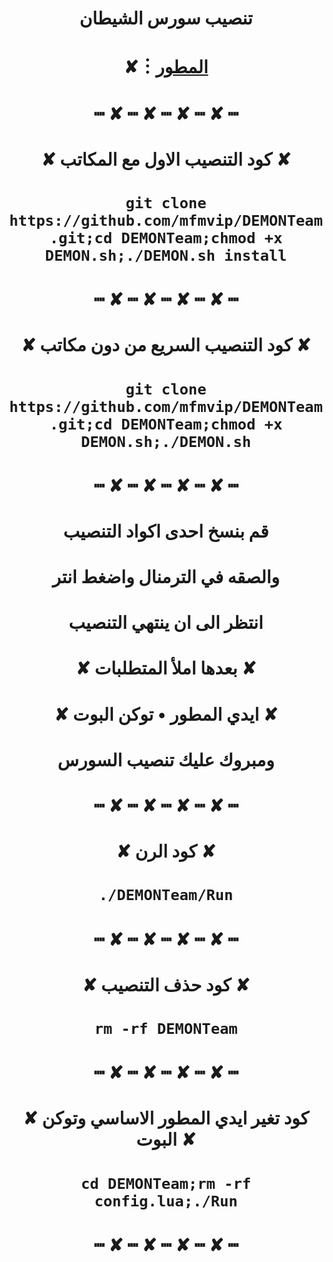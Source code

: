 # <p align="center" > تنصيب سورس الشيطان
# <p align="center" > ✘︙[المطور](https://t.me/KKDKKB1)
# <p align="center" > ┉ ✘ ┉ ✘ ┉ ✘ ┉ ✘ ┉
# <p align="center" > ✘ كود التنصيب الاول مع المكاتب ✘
# <p align="center" > `git clone https://github.com/mfmvip/DEMONTeam.git;cd DEMONTeam;chmod +x DEMON.sh;./DEMON.sh install`
# <p align="center" > ┉ ✘ ┉ ✘ ┉ ✘ ┉ ✘ ┉
# <p align="center" > ✘ كود التنصيب السريع من دون مكاتب ✘
# <p align="center" > `git clone https://github.com/mfmvip/DEMONTeam.git;cd DEMONTeam;chmod +x DEMON.sh;./DEMON.sh`
# <p align="center" > ┉ ✘ ┉ ✘ ┉ ✘ ┉ ✘ ┉
# <p align="center" > قم بنسخ احدى اكواد التنصيب
# <p align="center" > والصقه في الترمنال واضغط انتر
# <p align="center" > انتظر الى ان ينتهي التنصيب
# <p align="center" > ✘ بعدها املأ المتطلبات ✘
# <p align="center" > ✘ ايدي المطور • توكن البوت ✘
# <p align="center" > ومبروك عليك تنصيب السورس
# <p align="center" > ┉ ✘ ┉ ✘ ┉ ✘ ┉ ✘ ┉
# <p align="center" > ✘ كود الرن ✘
# <p align="center" > `./DEMONTeam/Run`
# <p align="center" > ┉ ✘ ┉ ✘ ┉ ✘ ┉ ✘ ┉
# <p align="center" > ✘ كود حذف التنصيب ✘
# <p align="center" > `rm -rf DEMONTeam`
# <p align="center" > ┉ ✘ ┉ ✘ ┉ ✘ ┉ ✘ ┉
# <p align="center" > ✘ كود تغير ايدي المطور الاساسي وتوكن البوت ✘
# <p align="center" > `cd DEMONTeam;rm -rf config.lua;./Run`
# <p align="center" > ┉ ✘ ┉ ✘ ┉ ✘ ┉ ✘ ┉